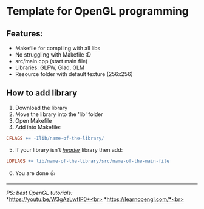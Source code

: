 # Template for OpenGL programming

## Features:

- Makefile for compiling with all libs
- No struggling with Makefile :D
- src/main.cpp (start main file)
- Libraries: GLFW, Glad, GLM
- Resource folder with default texture (256x256)

## How to add library

1. Download the library
2. Move the library into the 'lib' folder
3. Open Makefile
4. Add into Makefile:
```Makefile
CFLAGS += -Ilib/name-of-the-library/
```
5. If your library isn't *[header]* library then add:
```Makefile
LDFLAGS += lib/name-of-the-library/src/name-of-the-main-file
```
6. You are done 👍

******
*PS: best OpenGL tutorials:*<br>
*https://youtu.be/W3gAzLwfIP0*<br>
*https://learnopengl.com/*<br>

[header]: <https://en.wikipedia.org/wiki/Header-only>
